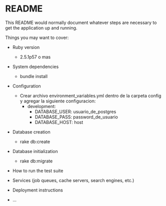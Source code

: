 # README

This README would normally document whatever steps are necessary to get the
application up and running.

Things you may want to cover:

* Ruby version
    + 2.5.1p57 o mas
* System dependencies
    + bundle install

* Configuration
    + Crear archivo environment_variables.yml dentro de la carpeta config y agregar la siguiente configuracion:
        + development:
            + DATABASE_USER: usuario_de_postgres
            + DATABASE_PASS: password_de_usuario
            + DATABASE_HOST: host

* Database creation
    + rake db:create

* Database initialization
    + rake db:migrate

* How to run the test suite

* Services (job queues, cache servers, search engines, etc.)

* Deployment instructions

* ...
